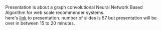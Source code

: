 Presentation is about a graph convolutional Neural Network Based Algorithm for web scale recommender systems.<br>
here's [link](https://github.com/MeysamAgah/Graph-Machine-Learning-SBU-4012/blob/main/Assignments%20and%20Homeworks/Final%20Project/Graph%20Convolutional%20Neural%20Networks%20for%20Web-Scale%20Recommender%20Systems%20Meysam%20Agah.pdf) to presentation. number of slides is 57 but presentation will be over in between 15 to 20 minutes.
